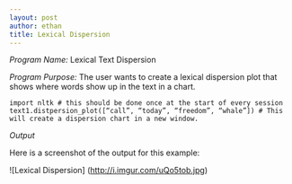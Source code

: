 ```yaml
---
layout: post
author: ethan
title: Lexical Dispersion
---
```


*Program Name:* Lexical Text Dispersion 

*Program Purpose:* The user wants to create a lexical dispersion plot that shows where words show up in the text in a chart. 

```
import nltk # this should be done once at the start of every session
text1.distpersion_plot([“call”, “today”, “freedom”, “whale”]) # This will create a dispersion chart in a new window.
```
*Output*

Here is a screenshot of the output for this example:

![Lexical Dispersion] (http://i.imgur.com/uQo5tob.jpg)

